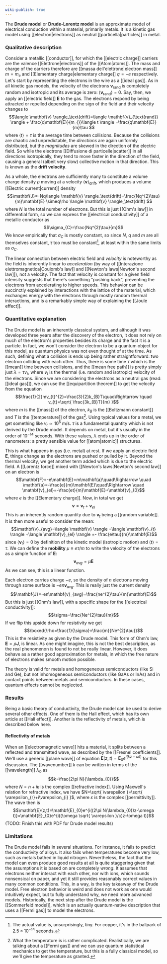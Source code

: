```yaml
---
wiki-publish: true
---
```

The **Drude model** or **Drude-Lorentz model** is an approximate model of electrical conduction within a material, primarily metals. It is a kinetic gas model using [[electron|electrons]] as neutral [[particella|particles]] in metal.
### Qualitative description
Consider a metallic [[conductor]], for which the [[electric charge]] carriers are the valence [[Elettrone|electrons]] of the [[Atom|atoms]]. The mass and charge of the carriers therefore are [[massa dell'elettrone|electron mass]] $m=m_{e}$ and [[Elementary charge|elementary charge]] $q=-e$ respectively. Let's start by representing the electrons in the wire as a [[ideal gas]]. As in all kinetic gas models, the velocity of the electrons $\mathbf{v}_{\text{rand}}$ is completely random and isotropic and its average is zero: $\langle \mathbf{v}_{\text{rand}} \rangle=0$. Say, then, we apply an [[electric field]] $\mathbf{E}$ to the gas. The electrons respond by being attracted or repelled depending on the sign of the field and their velocity changes to
$$\langle \mathbf{v} \rangle_\text{drift}=\langle \mathbf{v}_{\text{rand}} \rangle + \frac{q\mathbf{E}}{m_{}}\langle t \rangle =\frac{q\mathbf{E}}{m}\tau $$
where $\langle t \rangle=\tau$ is the average time between collisions. Because the collisions are chaotic and unpredictable, the *directions* are again uniformly distributed, but the *magnitudes* are skewed in the direction of the electric field. So while the electrons [[Diffusione di particelle|scatter]] in all directions isotropically, they tend to move faster in the direction of the field, causing a general (albeit very slow) collective motion in that direction. This is known as the **drift velocity**.

As a whole, the electrons are sufficiently many to constitute a volume charge density $\rho$ moving at a velocity $\langle \mathbf{v} \rangle_\text{drift}$, which produces a volume [[Electric current|current]] density
$$\mathbf{J}=-Nq\langle \mathbf{v} \rangle_\text{drift}=\frac{Nq^{2}\tau}{m}\mathbf{E} \simeq\rho \langle \mathbf{v} \rangle_\text{drift} $$
where $N$ is the total number of electrons. But this is just [[Ohm's law]] in differential form, so we can express the [[electrical conductivity]] of a metallic conductor as
$$\sigma_{C}=\frac{Nq^{2}\tau}{m}$$
We know empirically that $\sigma_{C}$ is mostly constant, so since $N$, $q$ and $m$ are all themselves constant, $\tau$ too must be constant[^1], at least within the same limits as $\sigma_{C}$.

The linear connection between electric field and *velocity* is noteworthy as the field is inherently linear to *acceleration* (by way of [[Interazione elettromagnetica|Coulomb's law]] and [[Newton's laws|Newton's second law]]), not a velocity. The fact that velocity is constant for a given field intensity suggests that there's something "pushing back", preventing the electrons from accelerating to higher speeds. This behavior can be succinctly explained by interactions with the lattice of the material, which exchanges energy with the electrons through mostly random thermal interactions, and is a remarkably simple way of explaining the [[Joule effect]].
### Quantitative explanation
The Drude model is an inherently classical system, and although it was developed three years after the discovery of the electron, it does not rely on much of the electron's properties besides its charge and the fact it is a particle. In fact, we won't consider the electron to be a quantum object for this model, as quantum physics was not even thought of at the time. As such, defining what a collision is ends up being rather straightforward: two electron colliding with each other. Thus, there is some time $\tau$ which is the [[mean]] time between collisions, and the [[mean free path]] is pretty simply just $\lambda=\tau v_{t}$, where $v_{t}$ is the thermal (i.e. random and isotropic) velocity of the electrons. Since we are considering the electrons as a neutral gas (read: [[ideal gas]]), we can use the [[equipartition theorem]] to get the velocity from the equation
$$\frac{1}{2}mv_{t}^{2}=\frac{3}{2}k_{B}T\quad\Rightarrow \quad v_{t}=\sqrt{ \frac{3k_{B}T}{m} }$$
where $m$ is the [[mass]] of the electron, $k_{B}$ is the [[Boltzmann constant]] and $T$ is the [[temperature]] of the gas[^2]. Using typical values for a metal, we get something like $v_{t}\simeq 10^{5}\text{ m/s}$. $\tau$ is a fundamental quantity which is not derived by the Drude model. It depends on metal, but it's usually in the order of $10^{-14}$ seconds. With these values, $\lambda$ ends up in the order of nanometers: a pretty sensible value for [[atom|atomic]] structures.

This is what happens in gas (i.e. metal) at rest. If we apply an electric field $\mathbf{E}$, things change as the electrons are pushed or pulled by it. Beyond the thermal velocity, we get another term added which is due to the electric field. A [[Lorentz force]] mixed with [[Newton's laws|Newton's second law]] on an electron is
$$\mathbf{F}=-e\mathbf{E}=m\mathbf{a}\quad\Rightarrow \quad \mathbf{a}=-\frac{e}{m}\mathbf{E}\quad\Rightarrow \quad \mathbf{v}_{el}=-\frac{et}{m}\mathbf{E}+\mathbf{v}_{0}$$
where $e$ is the [[Elementary charge]]. Now, in total we get
$$\mathbf{v}=\mathbf{v}_{t}+\mathbf{v}_{el}$$
This is an inherently random quantity due to $\mathbf{v}_{t}$ being a [[random variable]]. It is then more useful to consider the mean:
$$\mathbf{v}_{avg}=\langle \mathbf{v} \rangle =\langle \mathbf{v}_{t} \rangle +\langle \mathbf{v}_{el} \rangle =- \frac{e\tau}{m}\mathbf{E}$$
since $\langle \mathbf{v}_{t} \rangle=0$ by definition of the kinetic model (isotropic motion) and $\langle t \rangle=\tau$. We can define the **mobility** $\mu\equiv e \tau/m$ to write the velocity of the electrons as a simple function of $\mathbf{E}$:
$$\mathbf{v}_{avg}=\mu \mathbf{E}$$
As we can see, this is a linear function.

Each electron carries charge $-e$, so the density of $n$ electrons moving through some surface is $-en\mathbf{v}_{avg}$. This is really just the current density
$$\mathbf{J}=-en\mathbf{v}_{avg}=\frac{ne^{2}\tau}{m}\mathbf{E}$$
But this is just [[Ohm's law]], with a specific shape for the [[electrical conductivity]]:
$$\sigma=\frac{Ne^{2}\tau}{m}$$
If we flip this upside down for resistivity we get
$$\boxed{\rho=\frac{1}{\sigma}=\frac{m}{Ne^{2}\tau}}$$
This is the resistivity as given by the Drude model. This form of Ohm's law, $\mathbf{E}=\rho \mathbf{J}$, is linear. As one might imagine, this is not the best description, as the real phenomenon is found to not be really linear. However, it does behave as a rather good approximation for metals, in which the free nature of electrons makes smooth motion possible.

The theory is valid for metals and homogeneous semiconductors (like $\mathrm{Si}$ and $\mathrm{Ge}$), but not inhomogeneous semiconductors (like $\mathrm{GaAs}$ or $\mathrm{InAs}$) and in contact points between metals and semiconductors. In these cases, quantum effects cannot be neglected.
### Results
Being a basic theory of conductivity, the Drude model can be used to derive several other effects. One of them is the Hall effect, which has its own article at [[Hall effect]]. Another is the reflectivity of metals, which is described below here.
#### Reflectivity of metals
When an [[electromagnetic wave]] hits a material, it splits between a reflected and transmitted wave, as described by the [[Fresnel coefficients]]. We'll use a generic [[plane wave]] of equation $\mathbf{E}(z,t)=\mathbf{E}_{0}e^{i(kz-\omega t)}$ for this discussion. The [[wavenumber]] $k$ can be written in terms of the [[wavelength]] $\lambda_{0}$ as
$$k=\frac{2\pi N}{\lambda_{0}}$$
where $N=n+i\kappa$ is the complex [[refractive index]]. Using Maxwell's relation for refractive index, we have $N=\sqrt{ \varepsilon }=\sqrt{ \varepsilon_{r}+i\varepsilon_{i} }$, where $\varepsilon$ is the complex [[permittivity]]. The wave then is
$$\mathbf{E}(z,t)=\mathbf{E}_{0}e^{i((2\pi N/\lambda_{0})z-\omega t)}=\mathbf{E}_{0}e^{i((\omega \sqrt{ \varepsilon }/c)z-\omega t)}$$
(TODO: Finish this with PDF for Drude model results)
### Limitations
The Drude model fails in several situations. For instance, it fails to predict the conductivity of alloys. It also fails when temperatures become very low, such as metals bathed in liquid nitrogen. Nevertheless, the fact that the model can even produce good results at all is quite staggering given that the assumptions it is based on are completely *wrong*. It assumes that electrons neither interact with each other, nor with ions, which sounds nonsensical on paper, and yet it still provides reasonably correct values in many common conditions. This, in a way, is the key takeaway of the Drude model. Free electron behavior is weird and does not work as one would intuitively expect, but to fully understand why, we need more advanced models. Historically, the next step after the Drude model is the [[Sommerfeld model]], which is an actually quantum-native description that uses a [[Fermi gas]] to model the electrons.


[^1]: The actual value is, unsurprisingly, tiny. For copper, it's in the ballpark of $2.5\times10^{-14}$ seconds.

[^2]: What the temperature is is rather complicated. Realistically, we are talking about a [[Fermi gas]] and we can use quantum statistical mechanics to get the temperature, but this is a fully classical model, so we'll give the temperature as granted.
